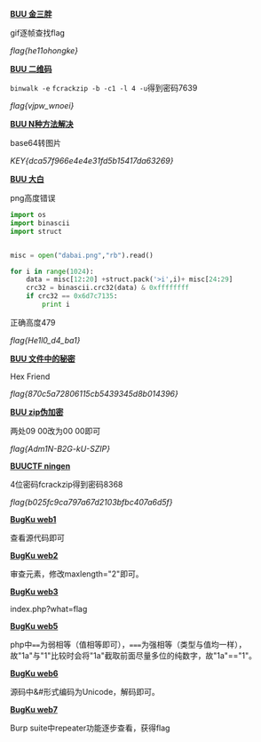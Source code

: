 [**BUU 金三胖**](https://buuoj.cn/challenges#%E9%87%91%E4%B8%89%E8%83%96)

gif逐帧查找flag

*flag{he11ohongke}*

[**BUU 二维码**](https://buuoj.cn/challenges#%E4%BA%8C%E7%BB%B4%E7%A0%81)

`binwalk -e` `fcrackzip -b -c1 -l 4 -u`得到密码7639

*flag{vjpw_wnoei}*

[**BUU N种方法解决**](https://buuoj.cn/challenges#N%E7%A7%8D%E6%96%B9%E6%B3%95%E8%A7%A3%E5%86%B3)

base64转图片

*KEY{dca57f966e4e4e31fd5b15417da63269}*

[**BUU 大白**](https://buuoj.cn/challenges#%E5%A4%A7%E7%99%BD)

png高度错误

```python
import os
import binascii
import struct


misc = open("dabai.png","rb").read()

for i in range(1024):
    data = misc[12:20] +struct.pack('>i',i)+ misc[24:29]
    crc32 = binascii.crc32(data) & 0xffffffff
    if crc32 == 0x6d7c7135:
        print i
```

正确高度479

*flag{He1l0_d4_ba1}*

[**BUU 文件中的秘密**](https://buuoj.cn/challenges)

Hex Friend

*flag{870c5a72806115cb5439345d8b014396}*

[**BUU zip伪加密**](https://buuoj.cn/challenges#zip%E4%BC%AA%E5%8A%A0%E5%AF%86)

两处09 00改为00 00即可

*flag{Adm1N-B2G-kU-SZIP}*

[**BUUCTF ningen**](https://buuoj.cn/challenges#ningen)

4位密码fcrackzip得到密码8368

*flag{b025fc9ca797a67d2103bfbc407a6d5f}*

[**BugKu web1**](https://ctf.bugku.com/challenges/detail/id/68.html)

查看源代码即可

[**BugKu web2**](https://ctf.bugku.com/challenges/detail/id/69.html)

审查元素，修改maxlength="2"即可。

[**BugKu web3**](https://ctf.bugku.com/challenges/detail/id/70.html)

index.php?what=flag

[**BugKu web5**](https://ctf.bugku.com/challenges/detail/id/72.html)

php中`==`为弱相等（值相等即可），`===`为强相等（类型与值均一样），故"1a"与"1"比较时会将"1a"截取前面尽量多位的纯数字，故"1a"=="1"。

[**BugKu web6**](https://ctf.bugku.com/challenges/detail/id/73.html)

源码中&#形式编码为Unicode，解码即可。

[**BugKu web7**](https://ctf.bugku.com/challenges/detail/id/74.html)

Burp suite中repeater功能逐步查看，获得flag

